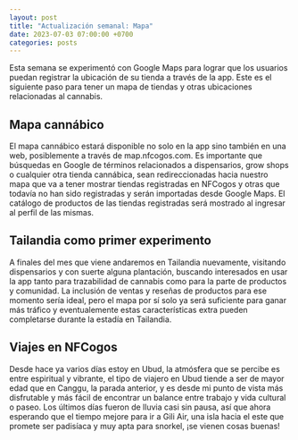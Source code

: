 ```yaml
---
layout: post
title: "Actualización semanal: Mapa"
date: 2023-07-03 07:00:00 +0700
categories: posts
---
```


Esta semana se experimentó con Google Maps para lograr que los usuarios puedan registrar la ubicación de su tienda a través de la app. Este es el siguiente paso para tener un mapa de tiendas y otras ubicaciones relacionadas al cannabis.

## Mapa cannábico

El mapa cannábico estará disponible no solo en la app sino también en una web, posiblemente a través de map.nfcogos.com. Es importante que búsquedas en Google de términos relacionados a dispensarios, grow shops o cualquier otra tienda cannábica, sean redireccionadas hacia nuestro mapa que va a tener mostrar tiendas registradas en NFCogos y otras que todavía no han sido registradas y serán importadas desde Google Maps. El catálogo de productos de las tiendas registradas será mostrado al ingresar al perfil de las mismas.

## Tailandia como primer experimento

A finales del mes que viene andaremos en Tailandia nuevamente, visitando dispensarios y con suerte alguna plantación, buscando interesados en usar la app tanto para trazabilidad de cannabis como para la parte de productos y comunidad. La inclusión de ventas y reseñas de productos para ese momento sería ideal, pero el mapa por sí solo ya será suficiente para ganar más tráfico y eventualemente estas características extra pueden completarse durante la estadía en Tailandia.

## Viajes en NFCogos

Desde hace ya varios días estoy en Ubud, la atmósfera que se percibe es entre espiritual y vibrante, el tipo de viajero en Ubud tiende a ser de mayor edad que en Canggu, la parada anterior, y es desde mi punto de vista más disfrutable y más fácil de encontrar un balance entre trabajo y vida cultural o paseo. Los últimos días fueron de lluvia casi sin pausa, así que ahora esperando que el tiempo mejore para ir a Gili Air, una isla hacia el este que promete ser padisíaca y muy apta para snorkel, ¡se vienen cosas buenas!
